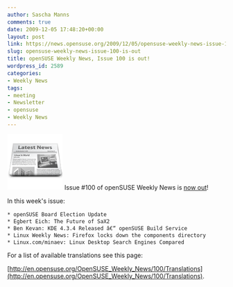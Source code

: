 ```yaml
---
author: Sascha Manns
comments: true
date: 2009-12-05 17:48:20+00:00
layout: post
link: https://news.opensuse.org/2009/12/05/opensuse-weekly-news-issue-100-is-out/
slug: opensuse-weekly-news-issue-100-is-out
title: openSUSE Weekly News, Issue 100 is out!
wordpress_id: 2589
categories:
- Weekly News
tags:
- meeting
- Newsletter
- opensuse
- Weekly News
---
```


![news](/wp-content/uploads/2007/11/knewsticker.png) Issue #100 of openSUSE Weekly News is [now out](http://en.opensuse.org/OpenSUSE_Weekly_News/100)!

In this week's issue:

    * openSUSE Board Election Update
    * Egbert Eich: The Future of SaX2
    * Ben Kevan: KDE 4.3.4 Released â€“ openSUSE Build Service
    * Linux Weekly News: Firefox locks down the components directory
    * Linux.com/minaev: Linux Desktop Search Engines Compared 





For a list of available translations see this page:

[http://en.opensuse.org/OpenSUSE_Weekly_News/100/Translations](http://en.opensuse.org/OpenSUSE_Weekly_News/100/Translations).

